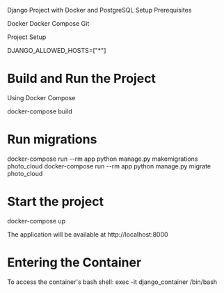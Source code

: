 Django Project with Docker and PostgreSQL Setup
Prerequisites

Docker
Docker Compose
Git

Project Setup

DJANGO_ALLOWED_HOSTS=["*"]

# Build and Run the Project

Using Docker Compose

docker-compose build

# Run migrations

docker-compose run --rm app python manage.py makemigrations photo_cloud
docker-compose run --rm app python manage.py migrate photo_cloud

# Start the project

docker-compose up

The application will be available at http://localhost:8000

# Entering the Container

To access the container's bash shell:
exec -it django_container /bin/bash
